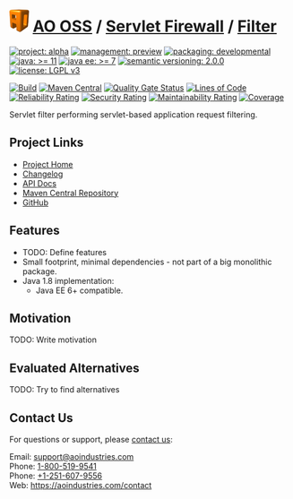 # [<img src="ao-logo.png" alt="AO Logo" width="35" height="40">](https://github.com/ao-apps) [AO OSS](https://github.com/ao-apps/ao-oss) / [Servlet Firewall](https://github.com/ao-apps/ao-servlet-firewall) / [Filter](https://github.com/ao-apps/ao-servlet-firewall-filter)

[![project: alpha](https://oss.aoapps.com/ao-badges/project-alpha.svg)](https://aoindustries.com/life-cycle#project-alpha)
[![management: preview](https://oss.aoapps.com/ao-badges/management-preview.svg)](https://aoindustries.com/life-cycle#management-preview)
[![packaging: developmental](https://oss.aoapps.com/ao-badges/packaging-developmental.svg)](https://aoindustries.com/life-cycle#packaging-developmental)  
[![java: &gt;= 11](https://oss.aoapps.com/ao-badges/java-11.svg)](https://docs.oracle.com/en/java/javase/11/docs/api/)
[![java ee: &gt;= 7](https://oss.aoapps.com/ao-badges/javaee-7.svg)](https://docs.oracle.com/javaee/7/api/)
[![semantic versioning: 2.0.0](https://oss.aoapps.com/ao-badges/semver-2.0.0.svg)](http://semver.org/spec/v2.0.0.html)
[![license: LGPL v3](https://oss.aoapps.com/ao-badges/license-lgpl-3.0.svg)](https://www.gnu.org/licenses/lgpl-3.0)

[![Build](https://github.com/ao-apps/ao-servlet-firewall-filter/workflows/Build/badge.svg?branch=master)](https://github.com/ao-apps/ao-servlet-firewall-filter/actions?query=workflow%3ABuild)
[![Maven Central](https://maven-badges.herokuapp.com/maven-central/com.aoapps/ao-servlet-firewall-filter/badge.svg)](https://maven-badges.herokuapp.com/maven-central/com.aoapps/ao-servlet-firewall-filter)
[![Quality Gate Status](https://sonarcloud.io/api/project_badges/measure?branch=master&project=com.aoapps%3Aao-servlet-firewall-filter&metric=alert_status)](https://sonarcloud.io/dashboard?branch=master&id=com.aoapps%3Aao-servlet-firewall-filter)
[![Lines of Code](https://sonarcloud.io/api/project_badges/measure?branch=master&project=com.aoapps%3Aao-servlet-firewall-filter&metric=ncloc)](https://sonarcloud.io/component_measures?branch=master&id=com.aoapps%3Aao-servlet-firewall-filter&metric=ncloc)  
[![Reliability Rating](https://sonarcloud.io/api/project_badges/measure?branch=master&project=com.aoapps%3Aao-servlet-firewall-filter&metric=reliability_rating)](https://sonarcloud.io/component_measures?branch=master&id=com.aoapps%3Aao-servlet-firewall-filter&metric=Reliability)
[![Security Rating](https://sonarcloud.io/api/project_badges/measure?branch=master&project=com.aoapps%3Aao-servlet-firewall-filter&metric=security_rating)](https://sonarcloud.io/component_measures?branch=master&id=com.aoapps%3Aao-servlet-firewall-filter&metric=Security)
[![Maintainability Rating](https://sonarcloud.io/api/project_badges/measure?branch=master&project=com.aoapps%3Aao-servlet-firewall-filter&metric=sqale_rating)](https://sonarcloud.io/component_measures?branch=master&id=com.aoapps%3Aao-servlet-firewall-filter&metric=Maintainability)
[![Coverage](https://sonarcloud.io/api/project_badges/measure?branch=master&project=com.aoapps%3Aao-servlet-firewall-filter&metric=coverage)](https://sonarcloud.io/component_measures?branch=master&id=com.aoapps%3Aao-servlet-firewall-filter&metric=Coverage)

Servlet filter performing servlet-based application request filtering.

## Project Links
* [Project Home](https://oss.aoapps.com/servlet-firewall/filter/)
* [Changelog](https://oss.aoapps.com/servlet-firewall/filter/changelog)
* [API Docs](https://oss.aoapps.com/servlet-firewall/filter/apidocs/)
* [Maven Central Repository](https://search.maven.org/artifact/com.aoapps/ao-servlet-firewall-filter)
* [GitHub](https://github.com/ao-apps/ao-servlet-firewall-filter)

## Features
* TODO: Define features
* Small footprint, minimal dependencies - not part of a big monolithic package.
* Java 1.8 implementation:
    * Java EE 6+ compatible.

## Motivation
TODO: Write motivation

## Evaluated Alternatives
TODO: Try to find alternatives

## Contact Us
For questions or support, please [contact us](https://aoindustries.com/contact):

Email: [support@aoindustries.com](mailto:support@aoindustries.com)  
Phone: [1-800-519-9541](tel:1-800-519-9541)  
Phone: [+1-251-607-9556](tel:+1-251-607-9556)  
Web: https://aoindustries.com/contact
